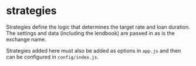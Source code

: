# strategies
Strategies define the logic that determines the target rate and loan duration. The
settings and data (including the lendbook) are passed in as is the exchange name.

Strategies added here must also be added as options in `app.js` and then can be configured in
`config/index.js`.
